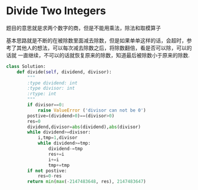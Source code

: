 # Divide Two Integers

题目的意思就是求两个数字的商，但是不能用乘法，除法和取模算子

基本思路就是不断的在被除数里面减去除数，但是如果单单这样的话，会超时，参考了其他人的想法，可以每次减去除数之后，将除数翻倍，看是否可以除，可以的话就
一直继续，不可以的话就恢复原来的除数，知道最后被除数小于原来的除数.

```py
class Solution:
    def divide(self, dividend, divisor):
        """
        :type dividend: int
        :type divisor: int
        :rtype: int
        """
        if divisor==0:
            raise ValueError ('divisor can not be 0')
        postive=(dividend>0)==(divisor>0)
        res=0
        dividend,divisor=abs(dividend),abs(divisor)
        while dividend>=divisor:
            i,tmp=1,divisor
            while dividend>=tmp:
                dividend-=tmp
                res+=i
                i+=i
                tmp+=tmp
        if not postive:
            res=0-res
        return min(max(-2147483648, res), 2147483647)
```
